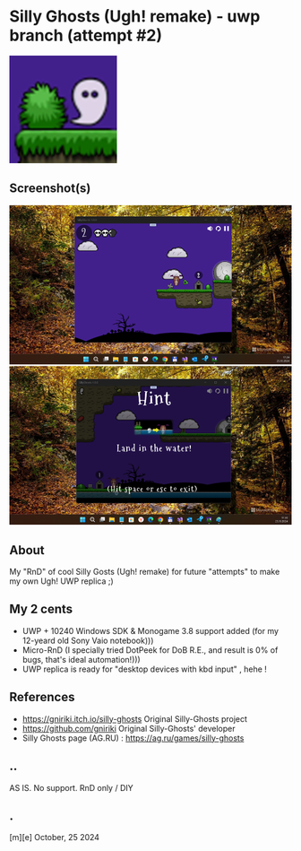# Silly Ghosts (Ugh! remake) - uwp branch  (attempt #2)
![](Images/logo.png)

## Screenshot(s)
![](Images/shot01.png)
![](Images/shot02.png)

## About
My "RnD" of cool Silly Gosts (Ugh! remake) for future "attempts" to make my own Ugh! UWP replica ;)

## My 2 cents
- UWP + 10240 Windows SDK & Monogame 3.8 support added (for my 12-yeard old Sony Vaio notebook)))
- Micro-RnD (I specially tried DotPeek for DoB R.E., and result is 0% of bugs, that's ideal automation!)))
- UWP replica is ready for "desktop devices with kbd input" , hehe ! 

## References
- https://gniriki.itch.io/silly-ghosts Original Silly-Ghosts project
- https://github.com/gniriki Original Silly-Ghosts' developer
- Silly Ghosts page (AG.RU) : https://ag.ru/games/silly-ghosts 


## ..
AS IS. No support. RnD only / DIY

## .
[m][e] October, 25 2024


